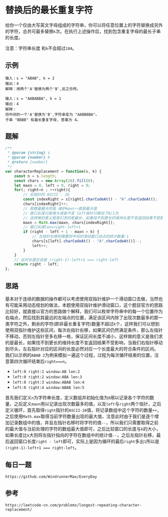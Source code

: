 # 替换后的最长重复字符
给你一个仅由大写英文字母组成的字符串，你可以将任意位置上的字符替换成另外的字符，总共可最多替换`k`次。在执行上述操作后，找到包含重复字母的最长子串的长度。

注意：字符串长度 和`k`不会超过`104`。

## 示例

```
输入：s = "ABAB", k = 2
输出：4
解释：用两个'A'替换为两个'B',反之亦然。
```

```
输入：s = "AABABBA", k = 1
输出：4
解释：
将中间的一个'A'替换为'B',字符串变为 "AABBBBA"。
子串 "BBBB" 有最长重复字母, 答案为 4。
```

## 题解

```javascript
/**
 * @param {string} s
 * @param {number} k
 * @return {number}
 */
var characterReplacement = function(s, k) {
    const n = s.length;
    const chars = new Array(26).fill(0);
    let maxn = 0, left = 0, right = 0;
    for(; right<n ; ++right){
        // 右指针的 ASCII - 26
        const indexRight = s[right].charCodeAt() - "A".charCodeAt();
        chars[indexRight]++;
        // 取数量最大的值 维护maxn一直是最大值 
        // 窗口长度只能增大或者不变 left指针只移动了0/1次
        // 这样做的意义是我们求的是最长，如果找不到更长的维持长度不变返回结果不受影响
        maxn = Math.max(maxn, chars[indexRight]);
        // 窗口长度len=right-left+1
        if (right - left + 1 - maxn > k) {
            // 左指针右移则需要将中间的滑动窗口该点的统计数量-1
            chars[s[left].charCodeAt() - "A".charCodeAt()]--;
            left++;
        }
    }
    // 此时长度应该是 (right-1)-left+1 === right-left
    return right - left;
};
```

## 思路
基本对于连续的数据的操作都可以考虑使用双指针维护一个滑动窗口去做，当然也有可能采用动态规划的做法，本题使用双指针维护滑动窗口，这个题目官方的思路比较好，就直接以官方的思路做个解释，我们可以枚举字符串中的每一个位置作为右端点，然后找到其最远的左端点的位置，满足该区间内除了出现次数最多的那一类字符之外，剩余的字符(即非最长重复字符)数量不超过`k`个，这样我们可以想到使用双指针维护这些区间，每次右指针右移，如果区间仍然满足条件，那么左指针不移动，否则左指针至多右移一格，保证区间长度不减小，这样做的意义是我们求的是最长，如果找不到更长的维持长度不变返回结果不受影响，当我们右指针移动到尽头，左右指针对应的区间的长度必然对应一个长度最大的符合条件的区间。
我们以示例的`ABAB 2`为例来模拟一遍这个过程，过程为每次循环结束的位置，注意第四次循环结束后`right===n`。
* `left:0 right:1 window:AB len:2`
* `left:0 right:2 window:ABA len:3`
* `left:0 right:3 window:ABAB len:4`
* `left:0 right:4 window:ABAB len:5`

首先我们定义`n`为字符串长度，定义数组并初始化值为`0`用以记录各个字符的数量，之后定义`maxn`用以记录出现次数最多的值，以及`left`与`right`两个指针，之后定义循环，首先取得`right`指针的`ASCII-26`值，将记录数组中这个字符的数量`++`，之后使用`Math.max`取得当前字符数量出现的最大值，注意此时由于我们是逐个增加记录数组中的值，并且左指针右移时将字符的值`--`，所以我们只需要取得之前的最大值与当前处理的字符的数组最大值即可，之后比较窗口的长度与`k`的大小，如果长度比`k`大则将左指针指向的字符在数组中的统计值`--`，之后左指针右移，最后返回窗口长度`right - left`即可，实际上是因为循环的最后`right`多出`1`所以是`(right-1)-left+1 === right-left`。


## 每日一题

```
https://github.com/WindrunnerMax/EveryDay
```

## 参考

```
https://leetcode-cn.com/problems/longest-repeating-character-replacement/
```